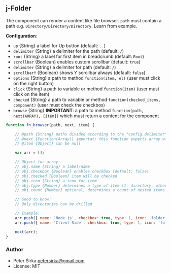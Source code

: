 ## j-Folder

The component can render a content like file browser. `path` must contain a path e.g. `Directory/Directory/Directory`. Learn from example.

__Configuration__:

- `up` {String} a label for Up button (default: `..`)
- `delimiter` {String} a delimiter for the path (default: `/`)
- `root` {String} a label for first item in breadcrumb (default: `Root`)
- `scrollbar` {Boolean} enables custom scrollbar (default: `true`)
- `delimiter` {String} a delimiter for path (default: `/`)
- `scrollbarY` {Boolean} shows Y scrollbar always (default: `false`)
- `options` {String} a path to method `function(item, el)` (user must click on the right button)
- `click` {String} a path to variable or method `function(item)` (user must click on the item)
- `checked` {String} a path to variable or method `function(checked_items, component)` (user must check the checkbox)
- `browse` {String} __IMPORTANT__: a path to method `function(path, next(ARRAY), [item])` which must return a content for the component

```javascript
function fn_browser(path, next, item) {

	// @path {String} paths divided according to the "config.delimiter"
	// @next {Function(Array)} importat: this function expects array with items
	// @item {Object} can be null

	var arr = [];

	// Object for array:
	// obj.name {String} a label/name
	// obj.checkbox {Boolean} enables checkbox (default: false)
	// obj.checked {Boolean} item will be checked
	// obj.icon {String} a icon for item
	// obj.type {Number} determines a type of item (1: directory, other: file)
	// obj.count {Number} optional, determines a count of nested items

	// Good to know:
	// Only directories can be drilled

	// Example:
	arr.push({ name: 'Node.js', checkbox: true, type: 1, icon: 'folder' });
	arr.push({ name: 'Client-Side', checkbox: true, type: 1, icon: 'folder' });

	next(arr);
}
```

### Author

- Peter Širka <petersirka@gmail.com>
- License: MIT